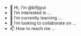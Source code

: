 - 👋 Hi, I’m @bifgyui
- 👀 I’m interested in ...
- 🌱 I’m currently learning ...
- 💞️ I’m looking to collaborate on ...
- 📫 How to reach me ...

<!---
bifgyui/bifgyui is a ✨ special ✨ repository because its `README.md` (this file) appears on your GitHub profile.
You can click the Preview link to take a look at your changes.
--->
